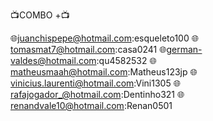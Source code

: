 📺COMBO +📺

🌐juanchispepe@hotmail.com:esqueleto100 
🌐tomasmat7@hotmail.com:casa0241
🌐german-valdes@hotmail.com:qu4582532
🌐matheusmaah@hotmail.com:Matheus123jp
🌐vinicius.laurenti@hotmail.com:Vini1305 
🌐rafajogador_@hotmail.com:Dentinho321
🌐renandvale10@hotmail.com:Renan0501
